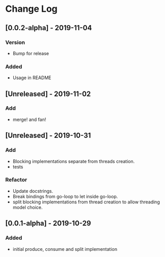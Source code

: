 # Change Log

## [0.0.2-alpha] - 2019-11-04
### Version
- Bump for release

### Added
- Usage in README

## [Unreleased] - 2019-11-02
### Add
- merge! and fan!

## [Unreleased] - 2019-10-31
### Add
- Blocking implementations separate from threads creation.
- tests

### Refactor
- Update docstrings.
- Break bindings from go-loop to let inside go-loop.
- split blocking implementations from thread creation to allow threading model choice.

## [0.0.1-alpha] - 2019-10-29
### Added
- initial produce, consume and split implementation
